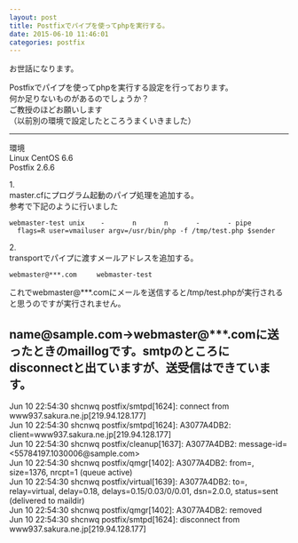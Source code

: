 ```yaml
---
layout: post
title: Postfixでパイプを使ってphpを実行する。
date: 2015-06-10 11:46:01
categories: postfix
---
```

<p>お世話になります。</p>

<p>Postfixでパイプを使ってphpを実行する設定を行っております。<br>
何か足りないものがあるのでしょうか？<br>
ご教授のほどお願いします<br>
（以前別の環境で設定したところうまくいきました）</p>

<hr>

<p>環境<br>
Linux CentOS 6.6<br>
Postfix 2.6.6</p>

<p>1.<br>
master.cfにプログラム起動のパイプ処理を追加する。<br>
参考で下記のように行いました</p>

```
webmaster-test unix    -       n       n       -       - pipe
  flags=R user=vmailuser argv=/usr/bin/php -f /tmp/test.php $sender
```

<p>2.<br>
transportでパイプに渡すメールアドレスを追加する。</p>

```
webmaster@***.com     webmaster-test
```

<p>これでwebmaster@***.comにメールを送信すると/tmp/test.phpが実行されると思うのですが実行されません。</p>

<h2>name@sample.com→webmaster@***.comに送ったときのmaillogです。smtpのところにdisconnectと出ていますが、送受信はできています。</h2>

<p>Jun 10 22:54:30 shcnwq postfix/smtpd[1624]: connect from www937.sakura.ne.jp[219.94.128.177]<br>
Jun 10 22:54:30 shcnwq postfix/smtpd[1624]: A3077A4DB2: client=www937.sakura.ne.jp[219.94.128.177]<br>
Jun 10 22:54:30 shcnwq postfix/cleanup[1637]: A3077A4DB2: message-id=&lt;55784197.1030006@sample.com><br>
Jun 10 22:54:30 shcnwq postfix/qmgr[1402]: A3077A4DB2: from=, size=1376, nrcpt=1 (queue active)<br>
Jun 10 22:54:30 shcnwq postfix/virtual[1639]: A3077A4DB2: to=, relay=virtual, delay=0.18, delays=0.15/0.03/0/0.01, dsn=2.0.0, status=sent (delivered to maildir)<br>
Jun 10 22:54:30 shcnwq postfix/qmgr[1402]: A3077A4DB2: removed<br>
Jun 10 22:54:30 shcnwq postfix/smtpd[1624]: disconnect from www937.sakura.ne.jp[219.94.128.177]</p>
